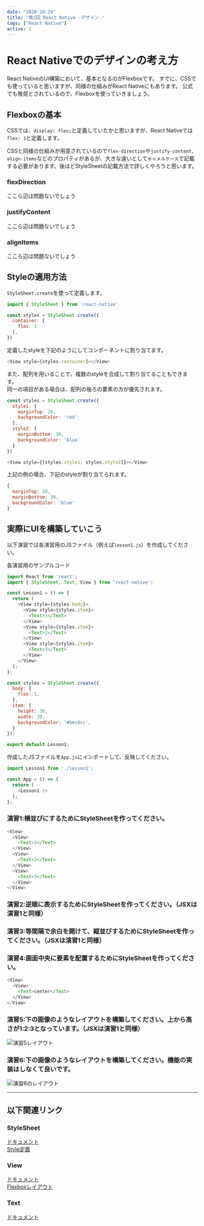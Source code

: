 ```yaml
---
date: "2020-10-29"
title: "第2回 React Native -デザイン-"
tags: ["React Native"]
active: 1
---
```


# React Nativeでのデザインの考え方

React NativeのUI構築において、基本となるのがFlexboxです。
すでに、CSSでも使っていると思いますが、同様の仕組みがReact Nativeにもあります。
公式でも推奨とされているので、Flexboxを使っていきましょう。

## Flexboxの基本

CSSでは、`display: flex;`と定義していたかと思いますが、React Nativeでは`flex: 1`と定義します。

CSSと同様の仕組みが用意されているので`flex-direction`や`justify-content`、`align-items`などのプロパティがあるが、大きな違いとして`キャメルケース`で記載する必要があります。後ほどStyleSheetの記載方法で詳しくやろうと思います。


### flexDirection
ここら辺は問題ないでしょう

### justifyContent
ここら辺は問題ないでしょう

### alignItems
ここら辺は問題ないでしょう

## Styleの適用方法
`StyleSheet.create`を使って定義します。

```js
import { StyleSheet } from 'react-native'

const styles = StyleSheet.create({
  container: {
    flex: 1
  },
})
```

定義したstyleを下記のようにしてコンポーネントに割り当てます。
```js
<View style={styles.container}></View>
```

また、配列を用いることで、複数のstyleを合成して割り当てることもできます。  
同一の項目がある場合は、配列の後ろの要素の方が優先されます。

```js
const styles = StyleSheet.create({
  style1: {
    marginTop: 20,
    backgroundColor: 'red'
  },
  style2: {
    marginBottom: 30,
    backgroundColor: 'blue'
  }
})
```

```js
<View style={[styles.style1, styles.style2]}></View>
```
上記の例の場合、下記のstyleが割り当てられます。
```js
{
  marginTop: 20,
  marginBottom: 30,
  backgroundColor: 'blue'
}
```

## 実際にUIを構築していこう

以下演習では各演習用のJSファイル（例えば`lesson1.js`）を作成してください。

各演習用のサンプルコード
```js
import React from 'react';
import { StyleSheet, Text, View } from 'react-native';

const Lesson1 = () => {
  return (
    <View style={styles.body}>
      <View style={styles.item}>
        <Text>1</Text>
      </View>
      <View style={styles.item}>
        <Text>2</Text>
      </View>
      <View style={styles.item}>
        <Text>3</Text>
      </View>
    </View>
  );
};

const styles = StyleSheet.create({
  body: {
    flex: 1,
  },
  item: {
    height: 30,
    width: 30,
    backgroundColor: '#bec6cc',
  }
});

export default Lesson1;
```

作成したJSファイルを`App.js`にインポートして、反映してください。

```js
import Lesson1 from './lesson1';

const App = () => {
  return (
    <Lesson1 />
  );
};
```


### 演習1:横並びにするためにStyleSheetを作ってください。
```js
<View>
  <View>
    <Text>1</Text>
  </View>
  <View>
    <Text>2</Text>
  </View>
  <View>
    <Text>3</Text>
  </View>
</View>
```

### 演習2:逆順に表示するためにStyleSheetを作ってください。（JSXは演習1と同様）

### 演習3:等間隔で余白を開けて、縦並びするためにStyleSheetを作ってください。（JSXは演習1と同様）

### 演習4:画面中央に要素を配置するためにStyleSheetを作ってください。
```js
<View>
  <View>
    <Text>center</Text>
  </View>
</View>
```
### 演習5:下の画像のようなレイアウトを構築してください。上から高さが1:2:3となっています。（JSXは演習1と同様）

![演習5レイアウト](./image00003-01.png)

### 演習6:下の画像のようなレイアウトを構築してください。機能の実装はしなくて良いです。

![演習6のレイアウト](./image00003-02.jpg)

---
## 以下関連リンク

<!-- ## 主要のコンポーネント・API -->

### StyleSheet
[ドキュメント](https://reactnative.dev/docs/stylesheet)  
[Style定義](https://reactnative.dev/docs/style)

### View
[ドキュメント](https://reactnative.dev/docs/view)  
[Flexboxレイアウト](https://reactnative.dev/docs/flexbox)

### Text
[ドキュメント](https://reactnative.dev/docs/text)

<!--
### Image
[ドキュメント](https://reactnative.dev/docs/image)  
[画像データ周り](https://reactnative.dev/docs/images)

### TextInput
[ドキュメント](https://reactnative.dev/docs/textinput)

### ScrollView
[ドキュメント](https://reactnative.dev/docs/scrollview) -->

<!--
## その他

### FlatList
リストデータ用のコンポーネント  
画面で表示される部分のみレンダリングするので、多量のリストデータを表示するときに向いている  
[ドキュメント](https://reactnative.dev/docs/flatlist)  

### KeyboardAvoidingView
テキストフォームにフォーカスしたとき、フォームがキーボードで隠れてしまわないように調整してくれるコンポーネント  
[ドキュメント](https://reactnative.dev/docs/keyboardavoidingview)  

### Linking
[ドキュメント](https://reactnative.dev/docs/linking)  

### StatusBar
画面上部のステータスバーの制御  
[ドキュメント](https://reactnative.dev/docs/statusbar) -->

